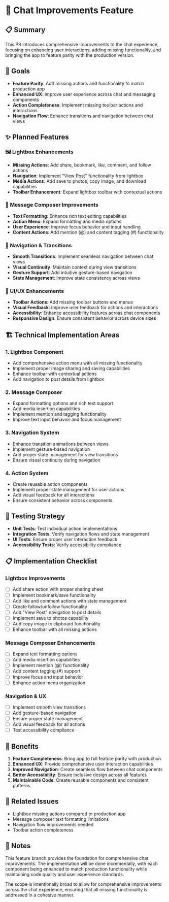 # 💬 Chat Improvements Feature

## 📋 Summary

This PR introduces comprehensive improvements to the chat experience, focusing on enhancing user interactions, adding missing functionality, and bringing the app to feature parity with the production version.

## 🎯 Goals

- **Feature Parity**: Add missing actions and functionality to match production app
- **Enhanced UX**: Improve user experience across chat and messaging components
- **Action Completeness**: Implement missing toolbar actions and interactions
- **Navigation Flow**: Enhance transitions and navigation between chat views

## ✨ Planned Features

### 🖼️ Lightbox Enhancements
- **Missing Actions**: Add share, bookmark, like, comment, and follow actions
- **Navigation**: Implement "View Post" functionality from lightbox
- **Media Actions**: Add save to photos, copy image, and download capabilities
- **Toolbar Enhancement**: Expand lightbox toolbar with contextual actions

### 💬 Message Composer Improvements
- **Text Formatting**: Enhance rich text editing capabilities
- **Action Menu**: Expand formatting and media options
- **User Experience**: Improve focus behavior and input handling
- **Content Actions**: Add mention (@) and content tagging (#) functionality

### 🔄 Navigation & Transitions
- **Smooth Transitions**: Implement seamless navigation between chat views
- **Visual Continuity**: Maintain context during view transitions
- **Gesture Support**: Add intuitive gesture-based navigation
- **State Management**: Improve state consistency across views

### 📱 UI/UX Enhancements
- **Toolbar Actions**: Add missing toolbar buttons and menus
- **Visual Feedback**: Improve user feedback for actions and interactions
- **Accessibility**: Enhance accessibility features across chat components
- **Responsive Design**: Ensure consistent behavior across device sizes

## 🏗️ Technical Implementation Areas

### 1. Lightbox Component
- Add comprehensive action menu with all missing functionality
- Implement proper image sharing and saving capabilities
- Enhance toolbar with contextual actions
- Add navigation to post details from lightbox

### 2. Message Composer
- Expand formatting options and rich text support
- Add media insertion capabilities
- Implement mention and tagging functionality
- Improve text input behavior and focus management

### 3. Navigation System
- Enhance transition animations between views
- Implement gesture-based navigation
- Add proper state management for view transitions
- Ensure visual continuity during navigation

### 4. Action System
- Create reusable action components
- Implement proper state management for user actions
- Add visual feedback for all interactions
- Ensure consistent behavior across components

## 🧪 Testing Strategy

- **Unit Tests**: Test individual action implementations
- **Integration Tests**: Verify navigation flows and state management
- **UI Tests**: Ensure proper user interaction feedback
- **Accessibility Tests**: Verify accessibility compliance

## 📋 Implementation Checklist

### Lightbox Improvements
- [ ] Add share action with proper sharing sheet
- [ ] Implement bookmark/save functionality
- [ ] Add like and comment actions with state management
- [ ] Create follow/unfollow functionality
- [ ] Add "View Post" navigation to post details
- [ ] Implement save to photos capability
- [ ] Add copy image to clipboard functionality
- [ ] Enhance toolbar with all missing actions

### Message Composer Enhancements
- [ ] Expand text formatting options
- [ ] Add media insertion capabilities
- [ ] Implement mention (@) functionality
- [ ] Add content tagging (#) support
- [ ] Improve focus and input behavior
- [ ] Enhance action menu organization

### Navigation & UX
- [ ] Implement smooth view transitions
- [ ] Add gesture-based navigation
- [ ] Ensure proper state management
- [ ] Add visual feedback for all actions
- [ ] Test accessibility compliance

## 🚀 Benefits

1. **Feature Completeness**: Bring app to full feature parity with production
2. **Enhanced UX**: Provide comprehensive user interaction capabilities
3. **Improved Navigation**: Create seamless flow between chat components
4. **Better Accessibility**: Ensure inclusive design across all features
5. **Maintainable Code**: Create reusable components and consistent patterns

## 🔗 Related Issues

- Lightbox missing actions compared to production app
- Message composer text formatting limitations
- Navigation flow improvements needed
- Toolbar action completeness

## 📝 Notes

This feature branch provides the foundation for comprehensive chat improvements. The implementation will be done incrementally, with each component being enhanced to match production functionality while maintaining code quality and user experience standards.

The scope is intentionally broad to allow for comprehensive improvements across the chat experience, ensuring that all missing functionality is addressed in a cohesive manner.
